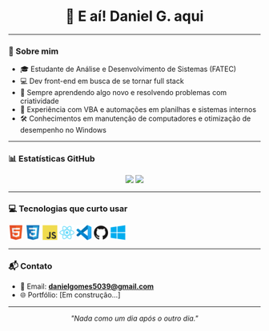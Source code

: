 <h1 align="center">👋 E aí! Daniel G. aqui</h1>

---

### 🧠 Sobre mim

- 🎓 Estudante de Análise e Desenvolvimento de Sistemas (FATEC)  
- 💻 Dev front-end em busca de se tornar full stack  
- 🔧 Sempre aprendendo algo novo e resolvendo problemas com criatividade  
- 🧩 Experiência com VBA e automações em planilhas e sistemas internos  
- 🛠️ Conhecimentos em manutenção de computadores e otimização de desempenho no Windows  

---

### 📊 Estatísticas GitHub

<div align="center">
  <img height="160em" src="https://github-readme-stats.vercel.app/api?username=dg-2025&show_icons=true&theme=radical"/>
  <img height="160em" src="https://github-readme-stats.vercel.app/api/top-langs/?username=dg-2025&layout=compact&langs_count=7&theme=radical"/>
</div>

---

### 💻 Tecnologias que curto usar

<div>
  <img height="30" src="https://raw.githubusercontent.com/devicons/devicon/master/icons/html5/html5-original.svg">
  <img height="30" src="https://raw.githubusercontent.com/devicons/devicon/master/icons/css3/css3-original.svg">
  <img height="30" src="https://raw.githubusercontent.com/devicons/devicon/master/icons/javascript/javascript-original.svg">
  <img height="30" src="https://raw.githubusercontent.com/devicons/devicon/master/icons/react/react-original.svg">
  <img height="30" src="https://raw.githubusercontent.com/devicons/devicon/master/icons/vscode/vscode-original.svg">
  <img height="30" src="https://raw.githubusercontent.com/devicons/devicon/master/icons/github/github-original.svg">
  <img height="30" src="https://raw.githubusercontent.com/devicons/devicon/master/icons/windows8/windows8-original.svg">
</div>

---

### 📬 Contato

- 📧 Email: **danielgomes5039@gmail.com**
- 🌐 Portfólio: [Em construção...]

---

<p align="center"><i>"Nada como um dia após o outro dia."</i></p>
